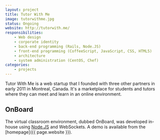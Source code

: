 ```yaml
---
layout: project
title: Tutor With Me
image: tutorwithme.jpg
status: Ongoing
website: http://tutorwith.me/
responsibilities:
    - Web design
    - corporate identity
    - back-end programming (Rails, Node.JS)
    - front-end programming (CoffeeScript, JavaScript, CSS, HTML5)
    - architecture
    - system administration (CentOS, Chef)
categories:
    - projects
---
```


Tutor With Me is a web startup that I founded with three other partners in early 2011 in Montreal, Canada. It's a marketplace for students and tutors where they can meet and learn in an online environment.

## OnBoard
The virtual classroom environment, dubbed OnBoard, was developed in-house using [Node.JS](http://nodejs.org/) and WebSockets. A demo is available from the [homepage]({{ page.website }}).


